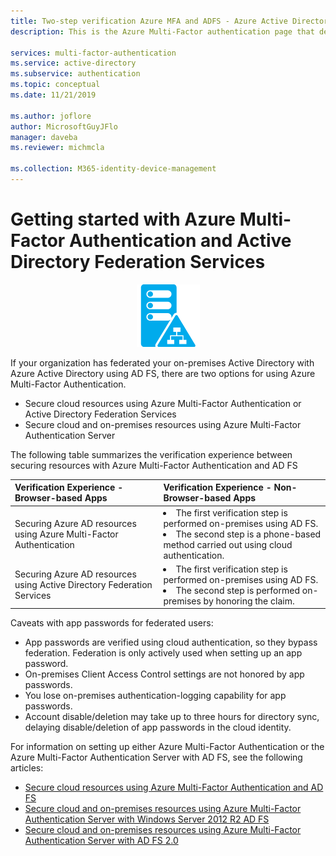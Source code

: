 ```yaml
---
title: Two-step verification Azure MFA and ADFS - Azure Active Directory
description: This is the Azure Multi-Factor authentication page that describes how to get started with Azure MFA and AD FS.

services: multi-factor-authentication
ms.service: active-directory
ms.subservice: authentication
ms.topic: conceptual
ms.date: 11/21/2019

ms.author: joflore
author: MicrosoftGuyJFlo
manager: daveba
ms.reviewer: michmcla

ms.collection: M365-identity-device-management
---
```

# Getting started with Azure Multi-Factor Authentication and Active Directory Federation Services

<center>

![Azure MFA and ADFS getting started](./media/multi-factor-authentication-get-started-adfs/adfs.png)</center>

If your organization has federated your on-premises Active Directory with Azure Active Directory using AD FS, there are two options for using Azure Multi-Factor Authentication.

* Secure cloud resources using Azure Multi-Factor Authentication or Active Directory Federation Services
* Secure cloud and on-premises resources using Azure Multi-Factor Authentication Server

The following table summarizes the verification experience between securing resources with Azure Multi-Factor Authentication and AD FS

| Verification Experience - Browser-based Apps | Verification Experience - Non-Browser-based Apps |
|:--- |:--- |
| Securing Azure AD resources using Azure Multi-Factor Authentication |<li>The first verification step is performed on-premises using AD FS.</li> <li>The second step is a phone-based method carried out using cloud authentication.</li> |
| Securing Azure AD resources using Active Directory Federation Services |<li>The first verification step is performed on-premises using AD FS.</li><li>The second step is performed on-premises by honoring the claim.</li> |

Caveats with app passwords for federated users:

* App passwords are verified using cloud authentication, so they bypass federation. Federation is only actively used when setting up an app password.
* On-premises Client Access Control settings are not honored by app passwords.
* You lose on-premises authentication-logging capability for app passwords.
* Account disable/deletion may take up to three hours for directory sync, delaying disable/deletion of app passwords in the cloud identity.

For information on setting up either Azure Multi-Factor Authentication or the Azure Multi-Factor Authentication Server with AD FS, see the following articles:

* [Secure cloud resources using Azure Multi-Factor Authentication and AD FS](howto-mfa-adfs.md)
* [Secure cloud and on-premises resources using Azure Multi-Factor Authentication Server with Windows Server 2012 R2 AD FS](howto-mfaserver-adfs-2012.md)
* [Secure cloud and on-premises resources using Azure Multi-Factor Authentication Server with AD FS 2.0](howto-mfaserver-adfs-2.md)
